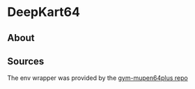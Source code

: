 # DeepKart64

## About

## Sources

The env wrapper was provided by the [gym-mupen64plus repo](https://github.com/bzier/gym-mupen64plus)